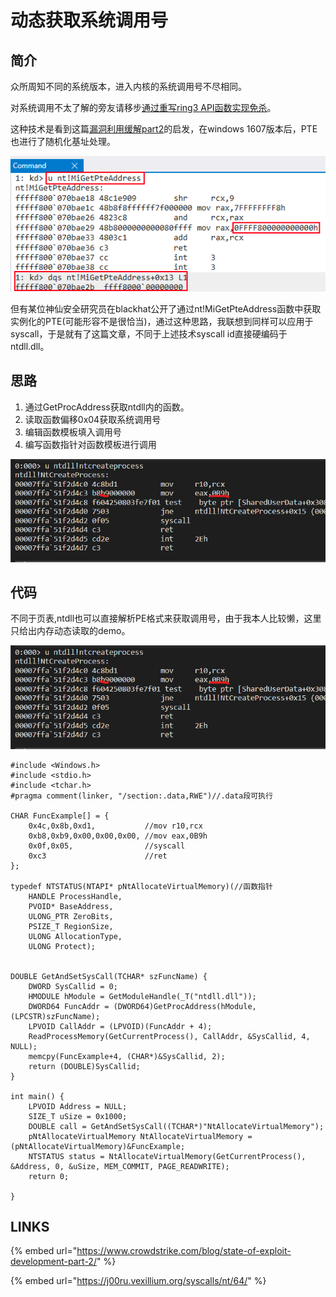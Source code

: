 # 动态获取系统调用号

## 简介

众所周知不同的系统版本，进入内核的系统调用号不尽相同。

对系统调用不太了解的旁友请移步[通过重写ring3 API函数实现免杀](overwrite-winapi-bypassav.md)。

这种技术是看到这篇[漏洞利用缓解part2](https://www.crowdstrike.com/blog/state-of-exploit-development-part-2/)的启发，在windows 1607版本后，PTE也进行了随机化基址处理。

![](../.gitbook/assets/image%20%28167%29.png)

但有某位神仙安全研究员在blackhat公开了通过nt!MiGetPteAddress函数中获取实例化的PTE\(可能形容不是很恰当\)，通过这种思路，我联想到同样可以应用于syscall，于是就有了这篇文章，不同于上述技术syscall id直接硬编码于ntdll.dll。

## 思路

1. 通过GetProcAddress获取ntdll内的函数。
2. 读取函数偏移0x04获取系统调用号
3. 编辑函数模板填入调用号
4. 编写函数指针对函数模板进行调用

![](../.gitbook/assets/image%20%28165%29.png)

## 代码

不同于页表,ntdll也可以直接解析PE格式来获取调用号，由于我本人比较懒，这里只给出内存动态读取的demo。

![](../.gitbook/assets/image%20%28164%29.png)

```text
#include <Windows.h>
#include <stdio.h>
#include <tchar.h>
#pragma comment(linker, "/section:.data,RWE")//.data段可执行

CHAR FuncExample[] = {
	0x4c,0x8b,0xd1,			  //mov r10,rcx
	0xb8,0xb9,0x00,0x00,0x00, //mov eax,0B9h
	0x0f,0x05,				  //syscall
	0xc3					  //ret
};

typedef NTSTATUS(NTAPI* pNtAllocateVirtualMemory)(//函数指针
	HANDLE ProcessHandle,
	PVOID* BaseAddress, 
	ULONG_PTR ZeroBits, 
	PSIZE_T RegionSize, 
	ULONG AllocationType, 
	ULONG Protect);


DOUBLE GetAndSetSysCall(TCHAR* szFuncName) {
	DWORD SysCallid = 0;
	HMODULE hModule = GetModuleHandle(_T("ntdll.dll"));
	DWORD64 FuncAddr = (DWORD64)GetProcAddress(hModule, (LPCSTR)szFuncName);
	LPVOID CallAddr = (LPVOID)(FuncAddr + 4);
	ReadProcessMemory(GetCurrentProcess(), CallAddr, &SysCallid, 4, NULL);
	memcpy(FuncExample+4, (CHAR*)&SysCallid, 2);
	return (DOUBLE)SysCallid;
}

int main() {
	LPVOID Address = NULL;
	SIZE_T uSize = 0x1000;
	DOUBLE call = GetAndSetSysCall((TCHAR*)"NtAllocateVirtualMemory");
	pNtAllocateVirtualMemory NtAllocateVirtualMemory = (pNtAllocateVirtualMemory)&FuncExample;
	NTSTATUS status = NtAllocateVirtualMemory(GetCurrentProcess(), &Address, 0, &uSize, MEM_COMMIT, PAGE_READWRITE);
	return 0;

}
```

## LINKS

{% embed url="https://www.crowdstrike.com/blog/state-of-exploit-development-part-2/" %}

{% embed url="https://j00ru.vexillium.org/syscalls/nt/64/" %}




